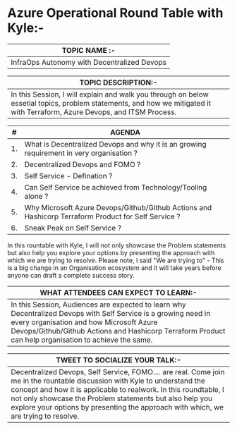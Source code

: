 # Azure Operational Round Table with Kyle:-

| __TOPIC NAME :-__ |
| --------- |
| InfraOps Autonomy with Decentralized Devops |

| __TOPIC DESCRIPTION:-__ |
| --------- |
| In this Session, I will explain and walk you through on below essetial topics, problem statements, and how we mitigated it with Terraform, Azure Devops, and ITSM Process. |

| __#__ | __AGENDA__ |
| --------- | --------- |
| 1. | What is Decentralized Devops and why it is an growing requirement in very organisation ? |
| 2. | Decentralized Devops and FOMO ? |
| 3. | Self Service - Defination ? |
| 4. | Can Self Service be achieved from Technology/Tooling alone ? |
| 5. | Why Microsoft Azure Devops/Github/Github Actions and Hashicorp Terraform Product for Self Service ? |
| 6. | Sneak Peak on Self Service ?  |

In this rountable with Kyle, I will not only showcase the Problem statements but also help you explore your options by presenting the approach with which we are trying to resolve. 
Please note, I said "We are trying to" - This is a big change in an Organisation ecosystem and it will take years before anyone can draft a complete success story.

| __WHAT ATTENDEES CAN EXPECT TO LEARN:-__ |
| --------- |
| In this Session, Audiences are expected to learn why Decentralized Devops with Self Service is a growing need in every organisation and how Microsoft Azure Devops/Github/Github Actions and Hashicorp Terraform Product can help organisation to achieve the same. |

| __TWEET TO SOCIALIZE YOUR TALK:-__ |
| --------- |
| Decentralized Devops, Self Service, FOMO.... are real. Come join me in the rountable discussion with Kyle to understand the concept and how it is applicable to realwork. In this roundtable, I not only showcase the Problem statements but also help you explore your options by presenting the approach with which, we are trying to resolve. |





